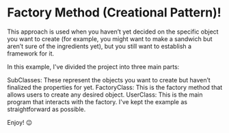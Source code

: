 # Factory Method (Creational Pattern)!


This approach is used when you haven’t yet decided on the specific object you want to create (for example, you might want to make a sandwich but aren’t sure of the ingredients yet), but you still want to establish a framework for it.

In this example, I've divided the project into three main parts:

SubClasses: These represent the objects you want to create but haven’t finalized the properties for yet.
FactoryClass: This is the factory method that allows users to create any desired object.
UserClass: This is the main program that interacts with the factory.
I've kept the example as straightforward as possible.

Enjoy! 😉
